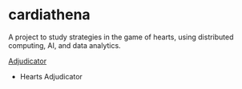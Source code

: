# cardiathena
A project to study strategies in the game of hearts, using distributed computing, AI, and data analytics.

[Adjudicator](adjudicator/README.md)
* Hearts Adjudicator
